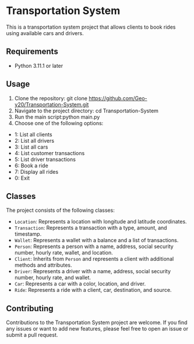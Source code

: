 # Transportation System

This is a transportation system project that allows clients to book rides using available cars and drivers.

## Requirements
- Python 3.11.1 or later

## Usage

1. Clone the repository: git clone https://github.com/Geo-y20/Transportation-System.git
2. Navigate to the project directory: cd Transportation-System
3. Run the main script:python main.py
4. Choose one of the following options:

- 1: List all clients
- 2: List all drivers
- 3: List all cars
- 4: List customer transactions
- 5: List driver transactions
- 6: Book a ride
- 7: Display all rides
- 0: Exit

## Classes

The project consists of the following classes:

- `Location`: Represents a location with longitude and latitude coordinates.
- `Transaction`: Represents a transaction with a type, amount, and timestamp.
- `Wallet`: Represents a wallet with a balance and a list of transactions.
- `Person`: Represents a person with a name, address, social security number, hourly rate, wallet, and location.
- `Client`: Inherits from `Person` and represents a client with additional methods and attributes.
- `Driver`: Represents a driver with a name, address, social security number, hourly rate, and wallet.
- `Car`: Represents a car with a color, location, and driver.
- `Ride`: Represents a ride with a client, car, destination, and source.

## Contributing

Contributions to the Transportation System project are welcome. If you find any issues or want to add new features, please feel free to open an issue or submit a pull request.







